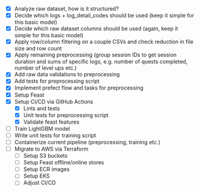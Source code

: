- [x] Analyze raw dataset, how is it structured?
- [x] Decide which logs + log_detail_codes should be used (keep it simple for this basic model)
- [x] Decide which raw dataset columns should be used (again, keep it simple for this basic model)
- [x] Apply row/column filtering on a couple CSVs and check reduction in file size and row count
- [x] Apply remaining preprocessing (group session IDs to get session duration and sums of specific logs, e.g. number of quests completed, number of level ups etc.)
- [x] Add raw data validations to preprocessing
- [x] Add tests for preprocessing script
- [x] Implement prefect flow and tasks for preprocessing
- [x] Setup Feast
- [x] Setup CI/CD via GitHub Actions
  - [x] Lints and tests
  - [x] Unit tests for preprocessing script
  - [x] Validate feast features
- [ ] Train LightGBM model
- [ ] Write unit tests for training script
- [ ] Containerize current pipeline (preprocessing, training etc.)
- [ ] Migrate to AWS via Terraform
  - [ ] Setup S3 buckets
  - [ ] Setup Feast offline/online stores
  - [ ] Setup ECR images
  - [ ] Setup EKS
  - [ ] Adjust CI/CD
